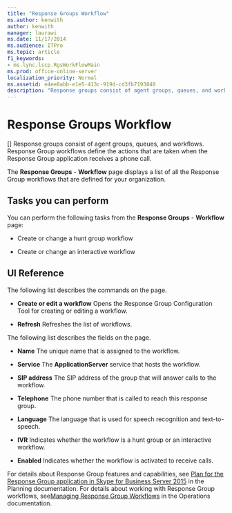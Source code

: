 ```yaml
---
title: "Response Groups Workflow"
ms.author: kenwith
author: kenwith
manager: laurawi
ms.date: 11/17/2014
ms.audience: ITPro
ms.topic: article
f1_keywords:
- ms.lync.lscp.RgsWorkFlowMain
ms.prod: office-online-server
localization_priority: Normal
ms.assetid: e4ee8abb-e1e5-413c-919d-cd3fb7193840
description: "Response groups consist of agent groups, queues, and workflows. Response Group workflows define the actions that are taken when the Response Group application receives a phone call."
---
```


# Response Groups Workflow
[]
Response groups consist of agent groups, queues, and workflows. Response Group workflows define the actions that are taken when the Response Group application receives a phone call. 
  
The **Response Groups** - **Workflow** page displays a list of all the Response Group workflows that are defined for your organization.
  
## Tasks you can perform

You can perform the following tasks from the **Response Groups** - **Workflow** page:
  
- Create or change a hunt group workflow
    
- Create or change an interactive workflow
    
## UI Reference

The following list describes the commands on the page.
  
- **Create or edit a workflow** Opens the Response Group Configuration Tool for creating or editing a workflow.
    
- **Refresh** Refreshes the list of workflows.
    
The following list describes the fields on the page.
  
- **Name** The unique name that is assigned to the workflow.
    
- **Service** The **ApplicationServer** service that hosts the workflow.
    
- **SIP address** The SIP address of the group that will answer calls to the workflow.
    
- **Telephone** The phone number that is called to reach this response group.
    
- **Language** The language that is used for speech recognition and text-to-speech.
    
- **IVR** Indicates whether the workflow is a hunt group or an interactive workflow.
    
- **Enabled** Indicates whether the workflow is activated to receive calls.
    
For details about Response Group features and capabilities, see [Plan for the Response Group application in Skype for Business Server 2015](../../plan-your-deployment/enterprise-voice-solution/response-group.md) in the Planning documentation. For details about working with Response Group workflows, see[Managing Response Group Workflows](http://technet.microsoft.com/library/42cfccdd-2844-4875-b4e3-813e1df15f08.aspx) in the Operations documentation.
  

